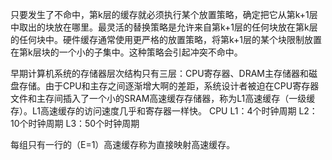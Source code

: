 只要发生了不命中，第k层的缓存就必须执行某个放置策略，确定把它从第k+1层中取出的块放在哪里。最灵活的替换策略是允许来自第k+1层的任何块放在第k层的任何块中。硬件缓存通常使用更严格的放置策略，将第k+1层的某个块限制放置在第k层块的一个小的子集中。这种策略会引起冲突不命中。

早期计算机系统的存储器层次结构只有三层：CPU寄存器、DRAM主存储器和磁盘存储。由于CPU和主存之间逐渐增大啊的差距，系统设计者被迫在CPU寄存器文件和主存间插入了一个小的SRAM高速缓存存储器，称为L1高速缓存（一级缓存）。L1高速缓存的访问速度几乎和寄存器一样快。
CPU
L1：4个时钟周期
L2：10个时钟周期
L3：50个时钟周期

每组只有一行的（E=1）高速缓存称为直接映射高速缓存。
